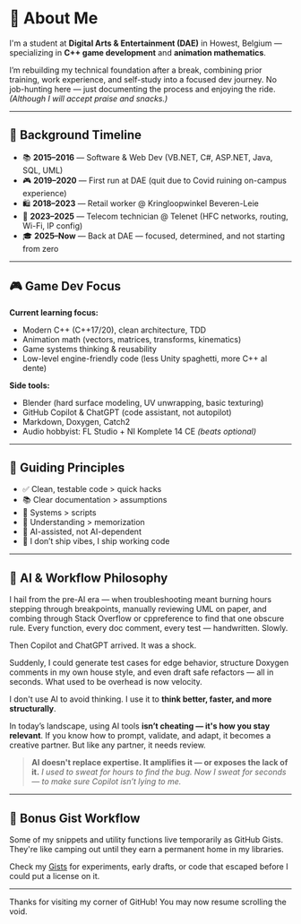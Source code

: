 # 👋 About Me

I'm a student at **Digital Arts & Entertainment (DAE)** in Howest, Belgium —
specializing in **C++ game development** and **animation mathematics**.

I’m rebuilding my technical foundation after a break, combining prior training, work experience, and self-study into a focused dev journey.
No job-hunting here — just documenting the process and enjoying the ride. *(Although I will accept praise and snacks.)*

---

## 🧠 Background Timeline

* 📚 **2015–2016** — Software & Web Dev (VB.NET, C#, ASP.NET, Java, SQL, UML)
* 🎮 **2019–2020** — First run at DAE (quit due to Covid ruining on-campus experience)
* 🛍️ **2018–2023** — Retail worker @ Kringloopwinkel Beveren-Leie
* 🔌 **2023–2025** — Telecom technician @ Telenet (HFC networks, routing, Wi-Fi, IP config)
* 🎓 **2025–Now** — Back at DAE — focused, determined, and not starting from zero

---

## 🎮 Game Dev Focus

**Current learning focus:**

* Modern C++ (C++17/20), clean architecture, TDD
* Animation math (vectors, matrices, transforms, kinematics)
* Game systems thinking & reusability
* Low-level engine-friendly code (less Unity spaghetti, more C++ al dente)

**Side tools:**

* Blender (hard surface modeling, UV unwrapping, basic texturing)
* GitHub Copilot & ChatGPT (code assistant, not autopilot)
* Markdown, Doxygen, Catch2
* Audio hobbyist: FL Studio + NI Komplete 14 CE *(beats optional)*

---

## 📌 Guiding Principles

* ✅ Clean, testable code > quick hacks
* 📚 Clear documentation > assumptions
* 🧩 Systems > scripts
* 🧠 Understanding > memorization
* 🤖 AI-assisted, not AI-dependent
* 🚫 I don’t ship vibes, I ship working code

---

## 🤖 AI & Workflow Philosophy

I hail from the pre-AI era — when troubleshooting meant burning hours stepping through breakpoints, manually reviewing UML on paper, and combing through Stack Overflow or cppreference to find that one obscure rule. Every function, every doc comment, every test — handwritten. Slowly.

Then Copilot and ChatGPT arrived. It was a shock.

Suddenly, I could generate test cases for edge behavior, structure Doxygen comments in my own house style, and even draft safe refactors — all in seconds. What used to be overhead is now velocity.

I don't use AI to avoid thinking. I use it to **think better, faster, and more structurally**.

In today’s landscape, using AI tools **isn’t cheating — it's how you stay relevant**.
If you know how to prompt, validate, and adapt, it becomes a creative partner.
But like any partner, it needs review.

> **AI doesn't replace expertise. It amplifies it — or exposes the lack of it.**
> *I used to sweat for hours to find the bug.
> Now I sweat for seconds — to make sure Copilot isn’t lying to me.*

---

## 🧪 Bonus Gist Workflow

Some of my snippets and utility functions live temporarily as GitHub Gists.
They're like camping out until they earn a permanent home in my libraries.

Check my [Gists](https://gist.github.com/Bvisi0n) for experiments, early drafts, or code that escaped before I could put a license on it.

---

Thanks for visiting my corner of GitHub! You may now resume scrolling the void.
